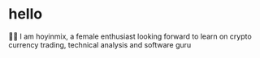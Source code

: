 # hello
🙋‍♀️ I am hoyinmix, a female enthusiast looking forward to learn on crypto currency trading, technical analysis and software guru
